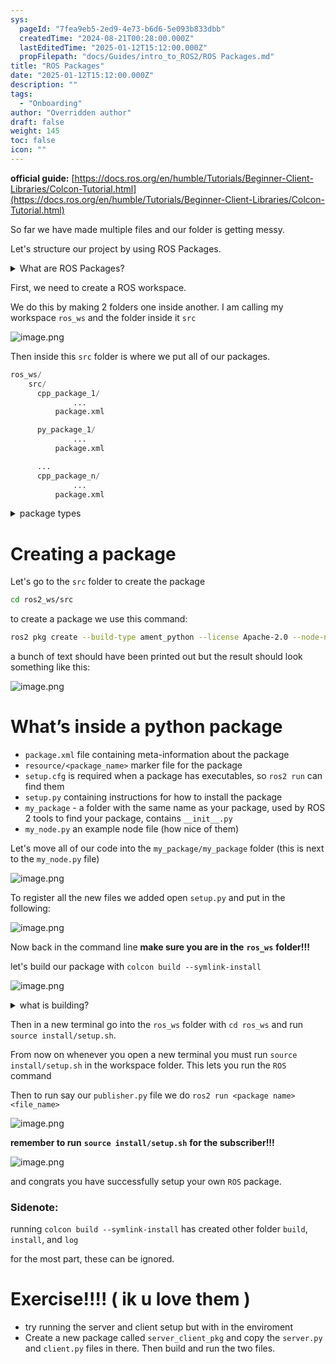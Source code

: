 ```yaml
---
sys:
  pageId: "7fea9eb5-2ed9-4e73-b6d6-5e093b833dbb"
  createdTime: "2024-08-21T00:28:00.000Z"
  lastEditedTime: "2025-01-12T15:12:00.000Z"
  propFilepath: "docs/Guides/intro_to_ROS2/ROS Packages.md"
title: "ROS Packages"
date: "2025-01-12T15:12:00.000Z"
description: ""
tags:
  - "Onboarding"
author: "Overridden author"
draft: false
weight: 145
toc: false
icon: ""
---
```


**official guide:** [https://docs.ros.org/en/humble/Tutorials/Beginner-Client-Libraries/Colcon-Tutorial.html](https://docs.ros.org/en/humble/Tutorials/Beginner-Client-Libraries/Colcon-Tutorial.html)

So far we have made multiple files and our folder is getting messy.

Let's structure our project by using ROS Packages.

<details>

<summary>What are ROS Packages?</summary>

ROS Packages are, as the name implies, packages of code that are highly sharable between ROS developers.

They consist of a folder, `package.xml` file, and source code

```python
      cpp_package_1/
		      ... imagine much code files here ..
          package.xml
```

</details>

First, we need to create a ROS workspace.

We do this by making 2 folders one inside another. I am calling my workspace `ros_ws` and the folder inside it `src`

![image.png](https://prod-files-secure.s3.us-west-2.amazonaws.com/d518164a-d88e-44d1-a4ee-3adb3bd8bce0/70706947-fd18-4537-a67b-e12946812d31/image.png?X-Amz-Algorithm=AWS4-HMAC-SHA256&X-Amz-Content-Sha256=UNSIGNED-PAYLOAD&X-Amz-Credential=ASIAZI2LB466WKN7VTE4%2F20250316%2Fus-west-2%2Fs3%2Faws4_request&X-Amz-Date=20250316T110159Z&X-Amz-Expires=3600&X-Amz-Security-Token=IQoJb3JpZ2luX2VjENP%2F%2F%2F%2F%2F%2F%2F%2F%2F%2FwEaCXVzLXdlc3QtMiJHMEUCIQDYW81sTq28aDZKZ1XyKfgRYKzSoNTgm86AYSSVsigwHQIgJG1UkKb3brEUPK0OoUvdmcCVsj4MeVebbDAKb%2Fu8xckq%2FwMILBAAGgw2Mzc0MjMxODM4MDUiDDagbEYCqRjngIbX%2BircA5jfDG2cL0IqmlhqEQ0Lxd0RJt910CfDnFCAcxHV%2BNAtzuF9jM6F7WPhM75b1xWl%2FAZdUvW6Qkqw9ctIiBH59fbjC%2BToxxWth4oZwJAQwiYRPXqIx55Ur1c2d3capH0bf7VNQchEClskXAGiEJxzIAls5EsekICBHZMsN%2BFePGhp0pJ0Xi1ZYRXi3mxUDcn4fs4rrMLpYhlvH2s7YBChY0cwdIbwKPHu9Di4pOJWBG4W6OjOH1ycXdWjv8y4Fh5%2B0jFkXFApOHIT0IQszLI47TO7kEYSbdl%2FqQIVwfjNQKKSnc6FCEWMevgeO15TAllcusqeKh739JienIdIc713Q7dPjsZdVTjmk7wSial6Lnm6Cb8IuNueobCuF2hGne%2BL90hZscSDqivWi27HsaYOyn7gtS9%2FkW3ehzeH2FSfJ4iCYmeKZX3NsdHZK2a%2FJ2NqKKTvfy%2F5RLku0IZDfwjA9YaRpOwOoAVsUTZc%2FZ9WyP5R2kAdIQcnrLEz53Z1gF%2BK4ecy32ZPN5XGIc30Gsy8li552GWGGs3yOzY0gflXooYchCKaJEujKTtoFrQ6UOeTBJJoCWvmiIZ02pTolcMOXkk9BebbMx9DrkysidkVpMBXhgtTzh9%2ByTCBUNROMNHY2r4GOqUB2vkGaqUTruBR8ndyqQEyezon%2F2oU7T92bF9CLPCl3Gmym4QM2gd9b%2FXiRKkVL0KHhSgRJznaDJDLI64ds2ESOxDiNaWTmRzwppV5BHPKBQwn%2FNuWybgr%2F4bT9PBSxRLGrECbpej19%2F928txhdw21v2BVS%2B1LfcPohik%2F%2BmzVwD%2Bd2v3QOcCgMCZ10uu%2BR%2F%2BotsYIXqR6VI%2Br%2Fyf2S00ubM4toZGF&X-Amz-Signature=80d39245226bd194e5d6d396c15bb596864a5671bee6a650a9af07352eb4c122&X-Amz-SignedHeaders=host&x-id=GetObject)

Then inside this `src` folder is where we put all of our packages.

```python
ros_ws/
    src/
      cpp_package_1/
		      ...
          package.xml

      py_package_1/
		      ...
          package.xml

      ...
      cpp_package_n/
		      ...
          package.xml

```

<details>

<summary>package types</summary>

packages can be either `C++` or python.

the intern file structure is different for each but for this guide we will stick to creating python packages

</details>

# Creating a package

Let's go to the `src` folder to create the package

```bash
cd ros2_ws/src
```

to create a package we use this command:

```bash
ros2 pkg create --build-type ament_python --license Apache-2.0 --node-name my_node my_package
```

a bunch of text should have been printed out but the result should look something like this:

![image.png](https://prod-files-secure.s3.us-west-2.amazonaws.com/d518164a-d88e-44d1-a4ee-3adb3bd8bce0/e6cf1e3f-8512-4a3e-b131-079f800bf3e8/image.png?X-Amz-Algorithm=AWS4-HMAC-SHA256&X-Amz-Content-Sha256=UNSIGNED-PAYLOAD&X-Amz-Credential=ASIAZI2LB466WKN7VTE4%2F20250316%2Fus-west-2%2Fs3%2Faws4_request&X-Amz-Date=20250316T110159Z&X-Amz-Expires=3600&X-Amz-Security-Token=IQoJb3JpZ2luX2VjENP%2F%2F%2F%2F%2F%2F%2F%2F%2F%2FwEaCXVzLXdlc3QtMiJHMEUCIQDYW81sTq28aDZKZ1XyKfgRYKzSoNTgm86AYSSVsigwHQIgJG1UkKb3brEUPK0OoUvdmcCVsj4MeVebbDAKb%2Fu8xckq%2FwMILBAAGgw2Mzc0MjMxODM4MDUiDDagbEYCqRjngIbX%2BircA5jfDG2cL0IqmlhqEQ0Lxd0RJt910CfDnFCAcxHV%2BNAtzuF9jM6F7WPhM75b1xWl%2FAZdUvW6Qkqw9ctIiBH59fbjC%2BToxxWth4oZwJAQwiYRPXqIx55Ur1c2d3capH0bf7VNQchEClskXAGiEJxzIAls5EsekICBHZMsN%2BFePGhp0pJ0Xi1ZYRXi3mxUDcn4fs4rrMLpYhlvH2s7YBChY0cwdIbwKPHu9Di4pOJWBG4W6OjOH1ycXdWjv8y4Fh5%2B0jFkXFApOHIT0IQszLI47TO7kEYSbdl%2FqQIVwfjNQKKSnc6FCEWMevgeO15TAllcusqeKh739JienIdIc713Q7dPjsZdVTjmk7wSial6Lnm6Cb8IuNueobCuF2hGne%2BL90hZscSDqivWi27HsaYOyn7gtS9%2FkW3ehzeH2FSfJ4iCYmeKZX3NsdHZK2a%2FJ2NqKKTvfy%2F5RLku0IZDfwjA9YaRpOwOoAVsUTZc%2FZ9WyP5R2kAdIQcnrLEz53Z1gF%2BK4ecy32ZPN5XGIc30Gsy8li552GWGGs3yOzY0gflXooYchCKaJEujKTtoFrQ6UOeTBJJoCWvmiIZ02pTolcMOXkk9BebbMx9DrkysidkVpMBXhgtTzh9%2ByTCBUNROMNHY2r4GOqUB2vkGaqUTruBR8ndyqQEyezon%2F2oU7T92bF9CLPCl3Gmym4QM2gd9b%2FXiRKkVL0KHhSgRJznaDJDLI64ds2ESOxDiNaWTmRzwppV5BHPKBQwn%2FNuWybgr%2F4bT9PBSxRLGrECbpej19%2F928txhdw21v2BVS%2B1LfcPohik%2F%2BmzVwD%2Bd2v3QOcCgMCZ10uu%2BR%2F%2BotsYIXqR6VI%2Br%2Fyf2S00ubM4toZGF&X-Amz-Signature=4830cbe157d861812052d931a82e6d8684087845d3af4a627e4ec1261d801cee&X-Amz-SignedHeaders=host&x-id=GetObject)

# What’s inside a python package

- `package.xml` file containing meta-information about the package
- `resource/<package_name>` marker file for the package
- `setup.cfg` is required when a package has executables, so `ros2 run` can find them
- `setup.py` containing instructions for how to install the package
- `my_package` - a folder with the same name as your package, used by ROS 2 tools to find your package, contains `__init__.py`
- `my_node.py` an example node file (how nice of them)

Let's move all of our code into the `my_package/my_package` folder (this is next to the `my_node.py` file)

![image.png](https://prod-files-secure.s3.us-west-2.amazonaws.com/d518164a-d88e-44d1-a4ee-3adb3bd8bce0/9ce58f11-0da9-4d3e-b86d-506a9685d378/image.png?X-Amz-Algorithm=AWS4-HMAC-SHA256&X-Amz-Content-Sha256=UNSIGNED-PAYLOAD&X-Amz-Credential=ASIAZI2LB466WKN7VTE4%2F20250316%2Fus-west-2%2Fs3%2Faws4_request&X-Amz-Date=20250316T110159Z&X-Amz-Expires=3600&X-Amz-Security-Token=IQoJb3JpZ2luX2VjENP%2F%2F%2F%2F%2F%2F%2F%2F%2F%2FwEaCXVzLXdlc3QtMiJHMEUCIQDYW81sTq28aDZKZ1XyKfgRYKzSoNTgm86AYSSVsigwHQIgJG1UkKb3brEUPK0OoUvdmcCVsj4MeVebbDAKb%2Fu8xckq%2FwMILBAAGgw2Mzc0MjMxODM4MDUiDDagbEYCqRjngIbX%2BircA5jfDG2cL0IqmlhqEQ0Lxd0RJt910CfDnFCAcxHV%2BNAtzuF9jM6F7WPhM75b1xWl%2FAZdUvW6Qkqw9ctIiBH59fbjC%2BToxxWth4oZwJAQwiYRPXqIx55Ur1c2d3capH0bf7VNQchEClskXAGiEJxzIAls5EsekICBHZMsN%2BFePGhp0pJ0Xi1ZYRXi3mxUDcn4fs4rrMLpYhlvH2s7YBChY0cwdIbwKPHu9Di4pOJWBG4W6OjOH1ycXdWjv8y4Fh5%2B0jFkXFApOHIT0IQszLI47TO7kEYSbdl%2FqQIVwfjNQKKSnc6FCEWMevgeO15TAllcusqeKh739JienIdIc713Q7dPjsZdVTjmk7wSial6Lnm6Cb8IuNueobCuF2hGne%2BL90hZscSDqivWi27HsaYOyn7gtS9%2FkW3ehzeH2FSfJ4iCYmeKZX3NsdHZK2a%2FJ2NqKKTvfy%2F5RLku0IZDfwjA9YaRpOwOoAVsUTZc%2FZ9WyP5R2kAdIQcnrLEz53Z1gF%2BK4ecy32ZPN5XGIc30Gsy8li552GWGGs3yOzY0gflXooYchCKaJEujKTtoFrQ6UOeTBJJoCWvmiIZ02pTolcMOXkk9BebbMx9DrkysidkVpMBXhgtTzh9%2ByTCBUNROMNHY2r4GOqUB2vkGaqUTruBR8ndyqQEyezon%2F2oU7T92bF9CLPCl3Gmym4QM2gd9b%2FXiRKkVL0KHhSgRJznaDJDLI64ds2ESOxDiNaWTmRzwppV5BHPKBQwn%2FNuWybgr%2F4bT9PBSxRLGrECbpej19%2F928txhdw21v2BVS%2B1LfcPohik%2F%2BmzVwD%2Bd2v3QOcCgMCZ10uu%2BR%2F%2BotsYIXqR6VI%2Br%2Fyf2S00ubM4toZGF&X-Amz-Signature=8aebeaf3ff5a26ff9011aa671b7d86c1fd85eff80f476d1d23acc7786d621ec8&X-Amz-SignedHeaders=host&x-id=GetObject)

To register all the new files we added open `setup.py` and put in the following:

![image.png](https://prod-files-secure.s3.us-west-2.amazonaws.com/d518164a-d88e-44d1-a4ee-3adb3bd8bce0/1cd7c262-4cae-4496-9d75-c178537d24a2/image.png?X-Amz-Algorithm=AWS4-HMAC-SHA256&X-Amz-Content-Sha256=UNSIGNED-PAYLOAD&X-Amz-Credential=ASIAZI2LB466WKN7VTE4%2F20250316%2Fus-west-2%2Fs3%2Faws4_request&X-Amz-Date=20250316T110159Z&X-Amz-Expires=3600&X-Amz-Security-Token=IQoJb3JpZ2luX2VjENP%2F%2F%2F%2F%2F%2F%2F%2F%2F%2FwEaCXVzLXdlc3QtMiJHMEUCIQDYW81sTq28aDZKZ1XyKfgRYKzSoNTgm86AYSSVsigwHQIgJG1UkKb3brEUPK0OoUvdmcCVsj4MeVebbDAKb%2Fu8xckq%2FwMILBAAGgw2Mzc0MjMxODM4MDUiDDagbEYCqRjngIbX%2BircA5jfDG2cL0IqmlhqEQ0Lxd0RJt910CfDnFCAcxHV%2BNAtzuF9jM6F7WPhM75b1xWl%2FAZdUvW6Qkqw9ctIiBH59fbjC%2BToxxWth4oZwJAQwiYRPXqIx55Ur1c2d3capH0bf7VNQchEClskXAGiEJxzIAls5EsekICBHZMsN%2BFePGhp0pJ0Xi1ZYRXi3mxUDcn4fs4rrMLpYhlvH2s7YBChY0cwdIbwKPHu9Di4pOJWBG4W6OjOH1ycXdWjv8y4Fh5%2B0jFkXFApOHIT0IQszLI47TO7kEYSbdl%2FqQIVwfjNQKKSnc6FCEWMevgeO15TAllcusqeKh739JienIdIc713Q7dPjsZdVTjmk7wSial6Lnm6Cb8IuNueobCuF2hGne%2BL90hZscSDqivWi27HsaYOyn7gtS9%2FkW3ehzeH2FSfJ4iCYmeKZX3NsdHZK2a%2FJ2NqKKTvfy%2F5RLku0IZDfwjA9YaRpOwOoAVsUTZc%2FZ9WyP5R2kAdIQcnrLEz53Z1gF%2BK4ecy32ZPN5XGIc30Gsy8li552GWGGs3yOzY0gflXooYchCKaJEujKTtoFrQ6UOeTBJJoCWvmiIZ02pTolcMOXkk9BebbMx9DrkysidkVpMBXhgtTzh9%2ByTCBUNROMNHY2r4GOqUB2vkGaqUTruBR8ndyqQEyezon%2F2oU7T92bF9CLPCl3Gmym4QM2gd9b%2FXiRKkVL0KHhSgRJznaDJDLI64ds2ESOxDiNaWTmRzwppV5BHPKBQwn%2FNuWybgr%2F4bT9PBSxRLGrECbpej19%2F928txhdw21v2BVS%2B1LfcPohik%2F%2BmzVwD%2Bd2v3QOcCgMCZ10uu%2BR%2F%2BotsYIXqR6VI%2Br%2Fyf2S00ubM4toZGF&X-Amz-Signature=2f7b096be589952dddea9687ea15739f1bcb00fdf932403169e0c1b4341824f7&X-Amz-SignedHeaders=host&x-id=GetObject)

Now back in the command line **make sure you are in the** **`ros_ws`** **folder!!!**

let's build our package with `colcon build --symlink-install`

![image.png](https://prod-files-secure.s3.us-west-2.amazonaws.com/d518164a-d88e-44d1-a4ee-3adb3bd8bce0/2f2a0d27-b173-48fd-b189-5f5c0ce65619/image.png?X-Amz-Algorithm=AWS4-HMAC-SHA256&X-Amz-Content-Sha256=UNSIGNED-PAYLOAD&X-Amz-Credential=ASIAZI2LB466WKN7VTE4%2F20250316%2Fus-west-2%2Fs3%2Faws4_request&X-Amz-Date=20250316T110159Z&X-Amz-Expires=3600&X-Amz-Security-Token=IQoJb3JpZ2luX2VjENP%2F%2F%2F%2F%2F%2F%2F%2F%2F%2FwEaCXVzLXdlc3QtMiJHMEUCIQDYW81sTq28aDZKZ1XyKfgRYKzSoNTgm86AYSSVsigwHQIgJG1UkKb3brEUPK0OoUvdmcCVsj4MeVebbDAKb%2Fu8xckq%2FwMILBAAGgw2Mzc0MjMxODM4MDUiDDagbEYCqRjngIbX%2BircA5jfDG2cL0IqmlhqEQ0Lxd0RJt910CfDnFCAcxHV%2BNAtzuF9jM6F7WPhM75b1xWl%2FAZdUvW6Qkqw9ctIiBH59fbjC%2BToxxWth4oZwJAQwiYRPXqIx55Ur1c2d3capH0bf7VNQchEClskXAGiEJxzIAls5EsekICBHZMsN%2BFePGhp0pJ0Xi1ZYRXi3mxUDcn4fs4rrMLpYhlvH2s7YBChY0cwdIbwKPHu9Di4pOJWBG4W6OjOH1ycXdWjv8y4Fh5%2B0jFkXFApOHIT0IQszLI47TO7kEYSbdl%2FqQIVwfjNQKKSnc6FCEWMevgeO15TAllcusqeKh739JienIdIc713Q7dPjsZdVTjmk7wSial6Lnm6Cb8IuNueobCuF2hGne%2BL90hZscSDqivWi27HsaYOyn7gtS9%2FkW3ehzeH2FSfJ4iCYmeKZX3NsdHZK2a%2FJ2NqKKTvfy%2F5RLku0IZDfwjA9YaRpOwOoAVsUTZc%2FZ9WyP5R2kAdIQcnrLEz53Z1gF%2BK4ecy32ZPN5XGIc30Gsy8li552GWGGs3yOzY0gflXooYchCKaJEujKTtoFrQ6UOeTBJJoCWvmiIZ02pTolcMOXkk9BebbMx9DrkysidkVpMBXhgtTzh9%2ByTCBUNROMNHY2r4GOqUB2vkGaqUTruBR8ndyqQEyezon%2F2oU7T92bF9CLPCl3Gmym4QM2gd9b%2FXiRKkVL0KHhSgRJznaDJDLI64ds2ESOxDiNaWTmRzwppV5BHPKBQwn%2FNuWybgr%2F4bT9PBSxRLGrECbpej19%2F928txhdw21v2BVS%2B1LfcPohik%2F%2BmzVwD%2Bd2v3QOcCgMCZ10uu%2BR%2F%2BotsYIXqR6VI%2Br%2Fyf2S00ubM4toZGF&X-Amz-Signature=9813b41c8a361bc3876f5cab072b2c62eabcf64a2e46c2fd8f118a4642763758&X-Amz-SignedHeaders=host&x-id=GetObject)

<details>

<summary>what is building?</summary>

if you are a CS major at Rose-Hulman you will learn the answer to this in CSSE132

but TLDR; is it combines all the code files into one program that can be run easily 

</details>

Then in a new terminal go into the `ros_ws` folder with `cd ros_ws` and run `source install/setup.sh`. 

From now on whenever you open a new terminal you must run `source install/setup.sh` in the workspace folder. This lets you run the `ROS` command

Then to run say our `publisher.py` file we do `ros2 run <package name> <file_name>`

![image.png](https://prod-files-secure.s3.us-west-2.amazonaws.com/d518164a-d88e-44d1-a4ee-3adb3bd8bce0/4f4b1219-3a44-4632-aa0a-ce3471699f59/image.png?X-Amz-Algorithm=AWS4-HMAC-SHA256&X-Amz-Content-Sha256=UNSIGNED-PAYLOAD&X-Amz-Credential=ASIAZI2LB466WKN7VTE4%2F20250316%2Fus-west-2%2Fs3%2Faws4_request&X-Amz-Date=20250316T110159Z&X-Amz-Expires=3600&X-Amz-Security-Token=IQoJb3JpZ2luX2VjENP%2F%2F%2F%2F%2F%2F%2F%2F%2F%2FwEaCXVzLXdlc3QtMiJHMEUCIQDYW81sTq28aDZKZ1XyKfgRYKzSoNTgm86AYSSVsigwHQIgJG1UkKb3brEUPK0OoUvdmcCVsj4MeVebbDAKb%2Fu8xckq%2FwMILBAAGgw2Mzc0MjMxODM4MDUiDDagbEYCqRjngIbX%2BircA5jfDG2cL0IqmlhqEQ0Lxd0RJt910CfDnFCAcxHV%2BNAtzuF9jM6F7WPhM75b1xWl%2FAZdUvW6Qkqw9ctIiBH59fbjC%2BToxxWth4oZwJAQwiYRPXqIx55Ur1c2d3capH0bf7VNQchEClskXAGiEJxzIAls5EsekICBHZMsN%2BFePGhp0pJ0Xi1ZYRXi3mxUDcn4fs4rrMLpYhlvH2s7YBChY0cwdIbwKPHu9Di4pOJWBG4W6OjOH1ycXdWjv8y4Fh5%2B0jFkXFApOHIT0IQszLI47TO7kEYSbdl%2FqQIVwfjNQKKSnc6FCEWMevgeO15TAllcusqeKh739JienIdIc713Q7dPjsZdVTjmk7wSial6Lnm6Cb8IuNueobCuF2hGne%2BL90hZscSDqivWi27HsaYOyn7gtS9%2FkW3ehzeH2FSfJ4iCYmeKZX3NsdHZK2a%2FJ2NqKKTvfy%2F5RLku0IZDfwjA9YaRpOwOoAVsUTZc%2FZ9WyP5R2kAdIQcnrLEz53Z1gF%2BK4ecy32ZPN5XGIc30Gsy8li552GWGGs3yOzY0gflXooYchCKaJEujKTtoFrQ6UOeTBJJoCWvmiIZ02pTolcMOXkk9BebbMx9DrkysidkVpMBXhgtTzh9%2ByTCBUNROMNHY2r4GOqUB2vkGaqUTruBR8ndyqQEyezon%2F2oU7T92bF9CLPCl3Gmym4QM2gd9b%2FXiRKkVL0KHhSgRJznaDJDLI64ds2ESOxDiNaWTmRzwppV5BHPKBQwn%2FNuWybgr%2F4bT9PBSxRLGrECbpej19%2F928txhdw21v2BVS%2B1LfcPohik%2F%2BmzVwD%2Bd2v3QOcCgMCZ10uu%2BR%2F%2BotsYIXqR6VI%2Br%2Fyf2S00ubM4toZGF&X-Amz-Signature=933ec2d89e798e00f959c9c1567fe8a6c366aba32074e1a6f9007f034f2c3fd1&X-Amz-SignedHeaders=host&x-id=GetObject)

**remember to run** **`source install/setup.sh`** **for the subscriber!!!**

![image.png](https://prod-files-secure.s3.us-west-2.amazonaws.com/d518164a-d88e-44d1-a4ee-3adb3bd8bce0/02121119-dad4-49ec-8356-c956108b4243/image.png?X-Amz-Algorithm=AWS4-HMAC-SHA256&X-Amz-Content-Sha256=UNSIGNED-PAYLOAD&X-Amz-Credential=ASIAZI2LB466WKN7VTE4%2F20250316%2Fus-west-2%2Fs3%2Faws4_request&X-Amz-Date=20250316T110159Z&X-Amz-Expires=3600&X-Amz-Security-Token=IQoJb3JpZ2luX2VjENP%2F%2F%2F%2F%2F%2F%2F%2F%2F%2FwEaCXVzLXdlc3QtMiJHMEUCIQDYW81sTq28aDZKZ1XyKfgRYKzSoNTgm86AYSSVsigwHQIgJG1UkKb3brEUPK0OoUvdmcCVsj4MeVebbDAKb%2Fu8xckq%2FwMILBAAGgw2Mzc0MjMxODM4MDUiDDagbEYCqRjngIbX%2BircA5jfDG2cL0IqmlhqEQ0Lxd0RJt910CfDnFCAcxHV%2BNAtzuF9jM6F7WPhM75b1xWl%2FAZdUvW6Qkqw9ctIiBH59fbjC%2BToxxWth4oZwJAQwiYRPXqIx55Ur1c2d3capH0bf7VNQchEClskXAGiEJxzIAls5EsekICBHZMsN%2BFePGhp0pJ0Xi1ZYRXi3mxUDcn4fs4rrMLpYhlvH2s7YBChY0cwdIbwKPHu9Di4pOJWBG4W6OjOH1ycXdWjv8y4Fh5%2B0jFkXFApOHIT0IQszLI47TO7kEYSbdl%2FqQIVwfjNQKKSnc6FCEWMevgeO15TAllcusqeKh739JienIdIc713Q7dPjsZdVTjmk7wSial6Lnm6Cb8IuNueobCuF2hGne%2BL90hZscSDqivWi27HsaYOyn7gtS9%2FkW3ehzeH2FSfJ4iCYmeKZX3NsdHZK2a%2FJ2NqKKTvfy%2F5RLku0IZDfwjA9YaRpOwOoAVsUTZc%2FZ9WyP5R2kAdIQcnrLEz53Z1gF%2BK4ecy32ZPN5XGIc30Gsy8li552GWGGs3yOzY0gflXooYchCKaJEujKTtoFrQ6UOeTBJJoCWvmiIZ02pTolcMOXkk9BebbMx9DrkysidkVpMBXhgtTzh9%2ByTCBUNROMNHY2r4GOqUB2vkGaqUTruBR8ndyqQEyezon%2F2oU7T92bF9CLPCl3Gmym4QM2gd9b%2FXiRKkVL0KHhSgRJznaDJDLI64ds2ESOxDiNaWTmRzwppV5BHPKBQwn%2FNuWybgr%2F4bT9PBSxRLGrECbpej19%2F928txhdw21v2BVS%2B1LfcPohik%2F%2BmzVwD%2Bd2v3QOcCgMCZ10uu%2BR%2F%2BotsYIXqR6VI%2Br%2Fyf2S00ubM4toZGF&X-Amz-Signature=d82fad8d3841529d1282f4dff2ce6e282d19a1efe0995a2aa7cd1c2ed151f972&X-Amz-SignedHeaders=host&x-id=GetObject)

and congrats you have successfully setup your own `ROS` package.

### Sidenote:

running `colcon build --symlink-install` has created other folder `build`, `install`, and `log`

for the most part, these can be ignored.

# Exercise!!!! ( ik u love them )

- try running the server and client setup but with in the enviroment
- Create a new package called `server_client_pkg` and copy the `server.py` and `client.py` files in there. Then build and run the two files.

